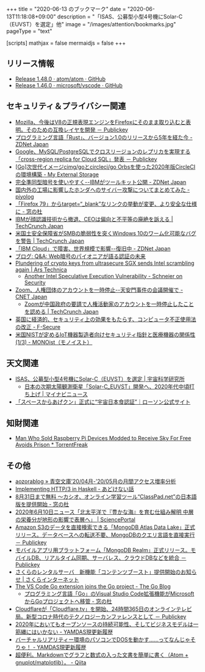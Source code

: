+++
title = "2020-06-13 のブックマーク"
date =  "2020-06-13T11:18:08+09:00"
description = "「ISAS、公募型小型4号機にSolar-C（EUVST）を選定」他"
image = "/images/attention/bookmarks.jpg"
pageType = "text"

[scripts]
  mathjax = false
  mermaidjs = false
+++

## リリース情報

- [Release 1.48.0 · atom/atom · GitHub](https://github.com/atom/atom/releases/tag/v1.48.0)
- [Release 1.46.0 · microsoft/vscode · GitHub](https://github.com/microsoft/vscode/releases/tag/1.46.0)

## セキュリティ＆プライバシー関連

- [Mozilla、今後はV8の正規表現エンジンをFirefoxにそのまま取り込むと表明。そのための互換レイヤを開発 － Publickey](https://www.publickey1.jp/blog/20/mozillav8firefox.html)
- [プログラミング言語「Rust」、バージョン1.0のリリースから5年を経た今 - ZDNet Japan](https://japan.zdnet.com/article/35153985/)
- [Google、MySQL/PostgreSQLでクロスリージョンのレプリカを実現する「cross-region replica for Cloud SQL」発表 － Publickey](https://www.publickey1.jp/blog/20/googlemysqlpostgresqlcross-region_replica_for_cloud_sql.html)
- [[Go]次世代イメージcimg/goとcircleci/go Orbsを使った2020年版CircleCIの環境構築 - My External Storage](https://budougumi0617.github.io/2020/06/08/circleci_cimg_go_2020/)
- [完全準同型暗号を使いやすく--IBMがツールキット公開 - ZDNet Japan](https://japan.zdnet.com/article/35154938/)
- [国内外の工場に影響したホンダへのサイバー攻撃についてまとめてみた - piyolog](https://piyolog.hatenadiary.jp/entry/2020/06/10/030123)
- [「Firefox 79」からtarget=“_blank”なリンクの挙動が変更、より安全な仕様に - 窓の杜](https://forest.watch.impress.co.jp/docs/news/1257725.html)
- [IBMが顔認識技術から撤退、CEOは偏向と不平等の廃絶を訴える  |  TechCrunch Japan](https://techcrunch.com/2020/06/08/ibm-ends-all-facial-recognition-work-as-ceo-calls-out-bias-and-inequality/)
- [米国土安全保障省がSMBの脆弱性を突くWindows 10のワーム化可能なバグを警告  |  TechCrunch Japan](https://techcrunch.com/2020/06/08/homeland-security-windows-10-wormable-bug/)
- [「IBM Cloud」で障害、世界規模で影響--復旧中 - ZDNet Japan](https://japan.zdnet.com/article/35155054/)
- [ブログ: Q&A: Web暗号のパイオニアが語る認証の未来](https://okuranagaimo.blogspot.com/2020/06/q-web.html)
- [Plundering of crypto keys from ultrasecure SGX sends Intel scrambling again | Ars Technica](https://arstechnica.com/information-technology/2020/06/new-exploits-plunder-crypto-keys-and-more-from-intels-ultrasecure-sgx/)
    - [Another Intel Speculative Execution Vulnerability - Schneier on Security](https://www.schneier.com/blog/archives/2020/06/another_intel_s.html)
- [Zoom、人権団体のアカウントを一時停止--天安門事件の会議開催で - CNET Japan](https://japan.cnet.com/article/35155203/)
    - [Zoomが中国政府の要請で人権活動家のアカウントを一時停止したことを認める  |  TechCrunch Japan](https://techcrunch.com/2020/06/11/zoom-admits-to-shutting-down-activist-accounts-at-the-request-of-the-chinese-government/)
- [英国に経済的、セキュリティ上の効果をもたらす、コンピュータ不正使用法の改正 - F-Secure](https://blog.f-secure.com/ja/reforming-the-uks-computer-misuse-act-has-economic-security-benefits-for-the-nation/)
- [米国NISTが定めるIoT機器製造者向けセキュリティ指針と医療機器の関係性 (1/3) - MONOist（モノイスト）](https://monoist.atmarkit.co.jp/mn/articles/2006/12/news027.html)

## 天文関連

- [ISAS、公募型小型4号機にSolar-C（EUVST）を選定 | 宇宙科学研究所](http://www.isas.jaxa.jp/topics/002369.html)
    - [日本の次期太陽観測衛星「Solar-C_EUVST」開発へ、2020年代中頃打ち上げ | マイナビニュース](https://news.mynavi.jp/article/20200617-1058349/)
- [「スペースからあげクン」正式に“宇宙日本食認証”｜ローソン公式サイト](https://www.lawson.co.jp/company/news/detail/1400063_2504.html)

## 知財関連

- [Man Who Sold Raspberry Pi Devices Modded to Receive Sky For Free Avoids Prison * TorrentFreak](https://torrentfreak.com/man-who-sold-raspberry-pi-devices-modded-to-receive-sky-for-free-avoids-prison-200610/)

## その他

- [aozorablog » 青空文庫’20/04月-’20/05月の月間アクセス増率分析](https://www.aozora.gr.jp/aozorablog/?p=4450)
- [Implementing HTTP/3 in Haskell - あどけない話](https://kazu-yamamoto.hatenablog.jp/entry/2020/06/09/155236)
- [8月31日まで無料 ～カシオ、オンライン学習ツール“ClassPad.net”の日本語版を提供開始 - 窓の杜](https://forest.watch.impress.co.jp/docs/news/1258224.html)
- [2020年6月10日ニュース「北太平洋で『豊かな海』を育む仕組み解明 中層の栄養分が地形の影響で表層へ」 | SciencePortal](https://scienceportal.jst.go.jp/news/newsflash_review/newsflash/2020/06/20200610_01.html)
- [Amazon S3のデータを直接検索できる「MongoDB Atlas Data Lake」正式リリース。データベースへの転送不要、MongoDBのクエリ言語を直接実行 － Publickey](https://www.publickey1.jp/blog/20/amazon_s3mongodb_atlas_data_lakemongodb.html)
- [モバイルアプリ用プラットフォーム「MongoDB Realm」正式リリース。モバイルDB、リアルタイム同期、サーバレス、クラウドDBなどを統合 － Publickey](https://www.publickey1.jp/blog/20/mongodb_realmdbdb.html)
- [さくらのレンタルサーバ　新機能「コンテンツブースト」提供開始のお知らせ | さくらインターネット](https://www.sakura.ad.jp/information/announcements/2020/06/10/1968204052/)
- [The VS Code Go extension joins the Go project - The Go Blog](https://blog.golang.org/vscode-go)
    - [プログラミング言語「Go」のVisual Studio Code拡張機能がMicrosoftからGoプロジェクトへ移管 - 窓の杜](https://forest.watch.impress.co.jp/docs/news/1258066.html)
- [Cloudflareが「Cloudflare.tv」を開始、24時間365日のオンラインテレビ局。新型コロナ時代のテクノロジーカンファレンスとして － Publickey](https://www.publickey1.jp/blog/20/cloudflarecloudflaretv24365.html)
- [2020年においてもオープンソースの持続可能性、そしてビジネスモデルは一筋縄にはいかない - YAMDAS現更新履歴](https://yamdas.hatenablog.com/entry/20200608/open-source-sustainability)
- [バーチャルリアリティー環境のパソコンでDOSを動かす……ってなんじゃそりゃ！ - YAMDAS現更新履歴](https://yamdas.hatenablog.com/entry/20200608/vr-dos)
- [超便利。Markdownでグラフと数式の入った文書を簡単に書く（Atom + gnuplot/matplotlib）。 - Qiita](https://qiita.com/atmol/items/26cb52dfd8812663fede)
